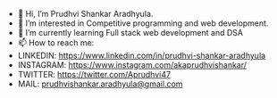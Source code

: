 - 👋 Hi, I’m Prudhvi Shankar Aradhyula.
- 👀 I’m interested in Competitive programming and web development.
- 🌱 I’m currently learning Full stack web development and DSA 
- 📫 How to reach me:
- LINKEDIN: https://www.linkedin.com/in/prudhvi-shankar-aradhyula
- INSTAGRAM: https://www.instagram.com/akaprudhvishankar/
- TWITTER: https://twitter.com/Aprudhvi47
- MAIL: prudhvishankar.aradhyula@gmail.com

